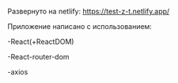 Развернуто на netlify: https://test-z-t.netlify.app/


Приложение написано с использованием:

  -React(+ReactDOM)
  
  -React-router-dom
  
  -axios
  
